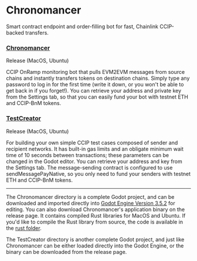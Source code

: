 # Chronomancer
Smart contract endpoint and order-filling bot for fast, Chainlink CCIP-backed transfers.

### [Chronomancer](https://github.com/Cactoidal/Chronomancer/tree/main/Chronomancer)
Release (MacOS, Ubuntu)  

CCIP OnRamp monitoring bot that pulls EVM2EVM messages from source chains and instantly transfers tokens on destination chains.  Simply type any password to log in for the first time (write it down, or you won't be able to get back in if you forget!).   You can retrieve your address and private key from the Settings tab, so that you can easily fund your bot with testnet ETH and CCIP-BnM tokens.

### [TestCreator](https://github.com/Cactoidal/Chronomancer/tree/main/TestCreator)
Release (MacOS, Ubuntu)  

For building your own simple CCIP test cases composed of sender and recipient networks.  It has built-in gas limits and an obligate minimum wait time of 10 seconds between transactions; these parameters can be changed in the Godot editor.  You can retrieve your address and key from the Settings tab.  The message-sending contract is configured to use sendMessagePayNative, so you only need to fund your senders with testnet ETH and CCIP-BnM tokens.
_______
The Chronomancer directory is a complete Godot project, and can be downloaded and imported directly into [Godot Engine Version 3.5.2](https://github.com/godotengine/godot/releases/tag/3.5.2-stable) for editing.  You can also download Chronomancer's application binary on the release page.  It contains compiled Rust libraries for MacOS and Ubuntu.  If you'd like to compile the Rust library from source, the code is available in the [rust folder](https://github.com/Cactoidal/Chronomancer/tree/main/rust).

The TestCreator directory is another complete Godot project, and just like Chronomancer can be either loaded directly into the Godot Engine, or the binary can be downloaded from the release page.
